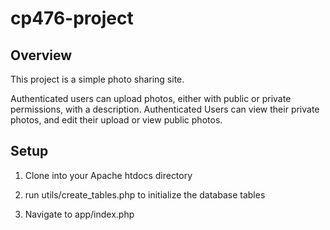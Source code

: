 # cp476-project

## Overview

This project is a simple photo sharing site.

Authenticated users can upload photos, either with public or private permissions, with a description.
Authenticated Users can view their private photos, and edit their upload or view public photos.


## Setup

1. Clone into your Apache htdocs directory

2. run utils/create_tables.php to initialize the database tables

3. Navigate to app/index.php
